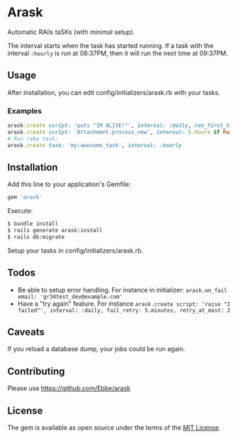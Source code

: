 # Arask
Automatic RAils taSKs (with minimal setup).

The interval starts when the task has started running. If a task with the interval `:hourly` is run at 08:37PM, then it will run the next time at 09:37PM.

## Usage
After installation, you can edit config/initializers/arask.rb with your tasks.

### Examples
```ruby
arask.create script: 'puts "IM ALIVE!"', interval: :daily, run_first_time: true
arask.create script: 'Attachment.process_new', interval: 5.hours if Rails.env.production?
# Run rake task:
arask.create task: 'my:awesome_task', interval: :hourly
```

## Installation
Add this line to your application's Gemfile:
```ruby
gem 'arask'
```

Execute:
```bash
$ bundle install
$ rails generate arask:install
$ rails db:migrate
```

Setup your tasks in config/initializers/arask.rb.

## Todos
* Be able to setup error handling. For instance in initializer: `arask.on_fail email: 'gr34test_dev@example.com'`
* Have a "try again" feature. For instance `arask.create script: 'raise "I failed"', interval: :daily, fail_retry: 5.minutes, retry_at_most: 2`

## Caveats
If you reload a database dump, your jobs could be run again.

## Contributing
Please use https://github.com/Ebbe/arask

## License
The gem is available as open source under the terms of the [MIT License](https://opensource.org/licenses/MIT).
